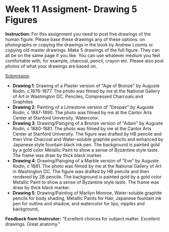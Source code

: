 # Week 11 Assigment- Drawing 5 Figures
**Instruction:** For this assignment you need to post five drawings of the human figure. Please base these drawings any of these options: on photographs or copying the drawings in the book by Andrew Loomis or copying old master drawings.
Make 5 drawings of the full figure.  They can all be on the same page if you like.  You can use whatever medium you feel comfortable with, for example, charcoal, pencil, crayon etc. Please also post photos of what your drawings are based on.


[Submission](https://photos.app.goo.gl/3oz16jhMkqPDM2CS7)

* **Drawing 1**: Drawing of a Plaster version of "Age of Bronze" by Auguste Rodin, c.1876-1877. The photo was filmed by me at the National Gallery of Art in Washington DC. Penciles, Compressed Charcoals and Graphites
* **Drawing 2**: Painting of a Limestone version of  "Despair" by Auguste Rodin, c 1887-1890. The photo was filmed by me at the Cantor Arts Center at Stanford University. Watercolor.
* **Drawing 3**: Drawing/Painging of a Bronze version of "Adam" by Auguste Rodin, c 1880-1881. The photo was filmed by me at the Cantor Arts Center at Stanford University. The figure was drafted by HB pencile and then Vine Charcoal and Water-soluble graphite pencils and enhanced by Japanese style fountain black ink pen. The background is painted gold by a gold color Metallic Paint to show a sense of Byzantine style taste. The frame was draw by thick black marker.
* **Drawing 4**: Drawing/Painging of a Marble version of "Eve" by Auguste Rodin, c 1881. The photo was filmed by me at the National Gallery of Art in Washington DC. The figure was drafted by HB pencile and then rendered by 2B pencile. The background is painted gold by a gold color Metallic Paint to show a sense of Byzantine style taste. The frame was draw by thick black marker. 
* **Drawing 5**: Drawing/Painting of Marilyn Monroe, Water-soluble graphite pencils for body shading, Metallic Paints for Hair, Japanese fountain ink pen for outline and shadow, and watercolor for lips, nipples and background, 

**Feedback from Instrcutor:** "Excellent choices for subject matter. Excellent drawings. Great anatomy."
